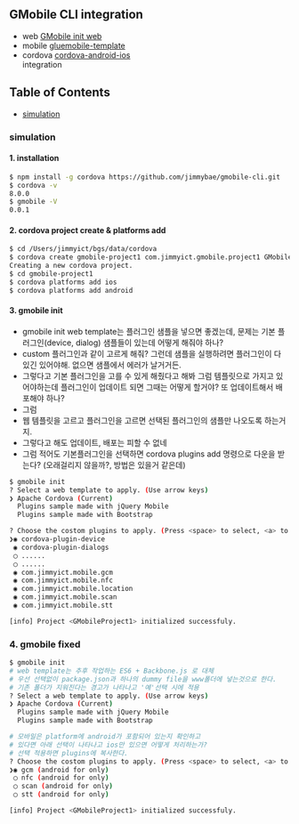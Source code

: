 ## GMobile CLI integration
- web [GMobile init web](gluemobile-cli-design.md)
- mobile [gluemobile-template](custom-plugins-cordova-build-contain.md)
- cordova [cordova-android-ios](cordova-ios-android-combine.md)  
integration

## Table of Contents
- [simulation](#simulation)

### simulation
#### 1. installation
```sh
$ npm install -g cordova https://github.com/jimmybae/gmobile-cli.git
$ cordova -v
8.0.0
$ gmobile -V
0.0.1
```

#### 2. cordova project create & platforms add
```sh
$ cd /Users/jimmyict/bgs/data/cordova
$ cordova create gmobile-project1 com.jimmyict.gmobile.project1 GMobileProject1
Creating a new cordova project.
$ cd gmobile-project1
$ cordova platforms add ios
$ cordova platforms add android
```

#### 3. gmobile init
- gmobile init web template는 플러그인 샘플을 넣으면 좋겠는데, 문제는 기본 플러그인(device, dialog) 샘플들이 있는데 어떻게 해줘야 하나?
- custom 플러그인과 같이 고르게 해줘? 그런데 샘플을 실행하려면 플러그인이 다 있긴 있어야해. 없으면 샘플에서 에러가 날거거든.
- 그렇다고 기본 플러그인을 고를 수 있게 해줬다고 해봐 그럼 템플릿으로 가지고 있어야하는데 플러그인이 업데이트 되면 그때는 어떻게 할거야? 또 업데이트해서 배포해야 하나?
- 그럼
- 웹 템플릿을 고르고 플러그인을 고르면 선택된 플러그인의 샘플만 나오도록 하는거지.
- 그렇다고 해도 업데이트, 배포는 피할 수 없네
- 그럼 적어도 기본플러그인을 선택하면 cordova plugins add 명령으로 다운을 받는다? (오래걸리지 않을까?, 방법은 있을거 같은데)

```sh
$ gmobile init
? Select a web template to apply. (Use arrow keys)
❯ Apache Cordova (Current)
  Plugins sample made with jQuery Mobile
  Plugins sample made with Bootstrap

? Choose the costom plugins to apply. (Press <space> to select, <a> to toggle all, <i> to invert selection)
❯◉ cordova-plugin-device
 ◉ cordova-plugin-dialogs
 ◯ ......
 ◯ ......
 ◉ com.jimmyict.mobile.gcm
 ◉ com.jimmyict.mobile.nfc
 ◉ com.jimmyict.mobile.location
 ◉ com.jimmyict.mobile.scan
 ◉ com.jimmyict.mobile.stt

[info] Project <GMobileProject1> initialized successfuly.
```

### 4. gmobile fixed
```sh
$ gmobile init
# web template는 추후 작업하는 ES6 + Backbone.js 로 대체
# 우선 선택없이 package.json과 하나의 dummy file을 www폴더에 넣는것으로 한다.
# 기존 폴더가 지워진다는 경고가 나타나고 '예'선택 시에 적용
? Select a web template to apply. (Use arrow keys)
❯ Apache Cordova (Current)
  Plugins sample made with jQuery Mobile
  Plugins sample made with Bootstrap

# 모바일은 platform에 android가 포함되어 있는지 확인하고
# 있다면 아래 선택이 나타나고 ios만 있으면 어떻게 처리하는가?
# 선택 적용하면 plugins에 복사한다.
? Choose the costom plugins to apply. (Press <space> to select, <a> to toggle all, <i> to invert selection)
❯◉ gcm (android for only)
 ◯ nfc (android for only)
 ◯ scan (android for only)
 ◯ stt (android for only)

[info] Project <GMobileProject1> initialized successfuly.
```